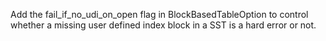 Add the fail_if_no_udi_on_open flag in BlockBasedTableOption to control whether a missing user defined index block in a SST is a hard error or not.
